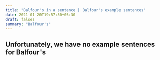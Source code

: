 ```yaml
---
title: "Balfour's in a sentence | Balfour's example sentences"
date: 2021-01-20T19:57:50+05:30
draft: falses
summary: "Balfour's"
---
```

## Unfortunately, we have no example sentences for Balfour's                 
